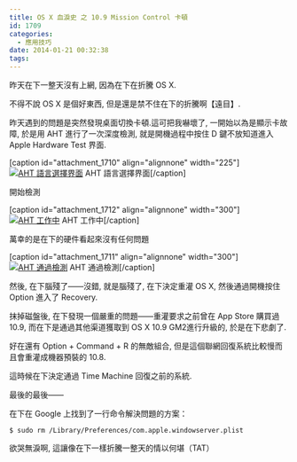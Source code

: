 ```yaml
---
title: OS X 血淚史 之 10.9 Mission Control 卡頓
id: 1709
categories:
  - 應用技巧
date: 2014-01-21 00:32:38
tags:
---
```


昨天在下一整天沒有上網, 因為在下在折騰 OS X.

不得不說 OS X 是個好東西, 但是還是禁不住在下的折騰啊【遠目】.

昨天遇到的問題是突然發現桌面切換卡頓.這可把我嚇壞了, 一開始以為是顯示卡故障, 於是用 AHT 進行了一次深度檢測, 就是開機過程中按住 D 鍵不放知道進入 Apple Hardware Test 界面.

[caption id="attachment_1710" align="alignnone" width="225"][![AHT 語言選擇界面](/wp-content/uploads/2014/01/IMG_20140120_150055-225x300.jpg)](/wp-content/uploads/2014/01/IMG_20140120_150055-e1390235661918.jpg) AHT 語言選擇界面[/caption]

<!--more-->

開始檢測

[caption id="attachment_1712" align="alignnone" width="300"][![AHT 工作中](/wp-content/uploads/2014/01/IMG_20140120_150200-300x225.jpg)](/wp-content/uploads/2014/01/IMG_20140120_150200-e1390235615851.jpg) AHT 工作中[/caption]

萬幸的是在下的硬件看起來沒有任何問題

[caption id="attachment_1711" align="alignnone" width="300"][![AHT 通過檢測](/wp-content/uploads/2014/01/IMG_20140120_150130-300x225.jpg)](/wp-content/uploads/2014/01/IMG_20140120_150130-e1390236392413.jpg) AHT 通過檢測[/caption]

然後, 在下腦殘了——沒錯, 就是腦殘了, 在下決定重灌 OS X, 然後通過開機按住 Option 進入了 Recovery.

抹掉磁盤後, 在下發現一個嚴重的問題——重灌要求之前曾在 App Store 購買過 10.9, 而在下是通過其他渠道獲取到 OS X 10.9 GM2進行升級的, 於是在下悲劇了.

好在還有 Option + Command + R 的無敵組合, 但是這個聯網回復系統比較慢而且會重灌成機器預裝的 10.8.

這時候在下決定通過 Time Machine 回復之前的系統.

最後的最後——

在下在 Google 上找到了一行命令解決問題的方案：

```
$ sudo rm /Library/Preferences/com.apple.windowserver.plist
```

欲哭無淚啊, 這讓像在下一樣折騰一整天的情以何堪（TAT）
